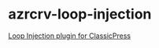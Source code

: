 # azrcrv-loop-injection
[Loop Injection plugin for ClassicPress](https://development.azurecurve.co.uk/classicpress-plugins/loop-injection/)
